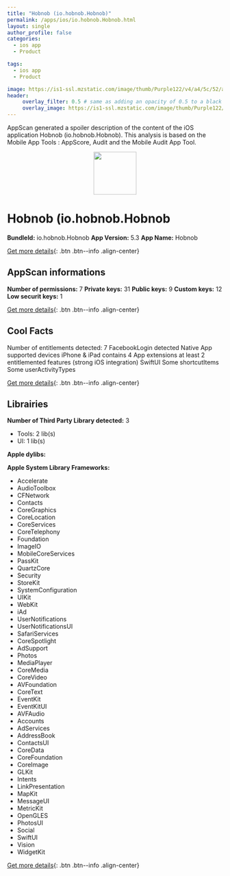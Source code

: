 ```yaml
---
title: "Hobnob (io.hobnob.Hobnob)"
permalink: /apps/ios/io.hobnob.Hobnob.html
layout: single
author_profile: false
categories: 
  - ios app 
  - Product 

tags: 
  - ios app 
  - Product 

image: https://is1-ssl.mzstatic.com/image/thumb/Purple122/v4/a4/5c/52/a45c5244-f1f3-8b1f-d92b-cc45fd224bcf/AppIcon-1x_U007emarketing-0-7-0-P3-85-220.png/512x512bb.jpg
header: 
     overlay_filter: 0.5 # same as adding an opacity of 0.5 to a black background
     overlay_image: https://is1-ssl.mzstatic.com/image/thumb/Purple122/v4/a4/5c/52/a45c5244-f1f3-8b1f-d92b-cc45fd224bcf/AppIcon-1x_U007emarketing-0-7-0-P3-85-220.png/512x512bb.jpg
---
```

AppScan generated a spoiler description of the content of the iOS application Hobnob (io.hobnob.Hobnob). This analysis is based on the Mobile App Tools : AppScore, Audit and the Mobile Audit App Tool.

  
  
<div style="text-align: center;"><img src="https://is1-ssl.mzstatic.com/image/thumb/Purple122/v4/a4/5c/52/a45c5244-f1f3-8b1f-d92b-cc45fd224bcf/AppIcon-1x_U007emarketing-0-7-0-P3-85-220.png/512x512bb.jpg" width="100" height="100"></div>  
  
# Hobnob (io.hobnob.Hobnob

**BundleId:** io.hobnob.Hobnob
**App Version:** 5.3
**App Name:** Hobnob


[Get more details](/pricing.html){: .btn .btn--info .align-center}  
  
## AppScan informations 

**Number of permissions:** 7
**Private keys:** 31
**Public keys:** 9
**Custom keys:** 12
**Low securit keys:** 1
  
[Get more details](/pricing.html){: .btn .btn--info .align-center}

## Cool Facts

Number of entitlements detected: 7
FacebookLogin detected
Native App
supported devices iPhone & iPad
contains 4 App extensions
at least 2 entitlemented features (strong iOS integration)
SwiftUI
Some shortcutItems 
Some userActivityTypes
  
[Get more details](/pricing.html){: .btn .btn--info .align-center}

## Librairies 
**Number of Third Party Library detected:** 3
- Tools: 2 lib(s)
- UI: 1 lib(s)

**Apple dylibs:**


**Apple System Library Frameworks:**
- Accelerate
- AudioToolbox
- CFNetwork
- Contacts
- CoreGraphics
- CoreLocation
- CoreServices
- CoreTelephony
- Foundation
- ImageIO
- MobileCoreServices
- PassKit
- QuartzCore
- Security
- StoreKit
- SystemConfiguration
- UIKit
- WebKit
- iAd
- UserNotifications
- UserNotificationsUI
- SafariServices
- CoreSpotlight
- AdSupport
- Photos
- MediaPlayer
- CoreMedia
- CoreVideo
- AVFoundation
- CoreText
- EventKit
- EventKitUI
- AVFAudio
- Accounts
- AdServices
- AddressBook
- ContactsUI
- CoreData
- CoreFoundation
- CoreImage
- GLKit
- Intents
- LinkPresentation
- MapKit
- MessageUI
- MetricKit
- OpenGLES
- PhotosUI
- Social
- SwiftUI
- Vision
- WidgetKit


  
[Get more details](/pricing.html){: .btn .btn--info .align-center}

